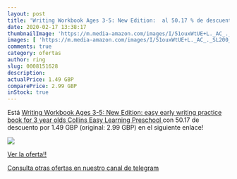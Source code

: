 ```yaml
---
layout: post
title: 'Writing Workbook Ages 3-5: New Edition:  al 50.17 % de descuento'
date: 2020-02-17 13:38:17
thumbnailImage: 'https://m.media-amazon.com/images/I/51ouxWtUE+L._AC_._SL200_.jpg'
images: [ 'https://m.media-amazon.com/images/I/51ouxWtUE+L._AC_._SL200_.jpg' ]
comments: true
category: ofertas
author: ring
slug: 0008151628
description:
actualPrice: 1.49 GBP
comparePrice: 2.99 GBP
inStock: true
---
```


Está [Writing Workbook Ages 3-5: New Edition: easy early writing practice book for 3 year olds  Collins Easy Learning Preschool ](https://www.amazon.com/dp/0008151628/?tag=redken08-20) con 50.17 de descuento por 1.49 GBP (original: 2.99 GBP) en el siguiente enlace!

[![](https://m.media-amazon.com/images/I/51ouxWtUE+L._AC_._SL200_.jpg)](https://www.amazon.com/dp/0008151628/?tag=redken08-20)

[Ver la oferta!!](https://www.amazon.com/dp/0008151628/?tag=redken08-20)

[Consulta otras ofertas en nuestro canal de telegram](https://t.me/s/ofertas25)
